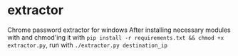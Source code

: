# extractor
Chrome password extractor for windows
After installing necessary modules with and chmod'ing it with `pip install -r requirements.txt && chmod +x extractor.py`, run with
`./extractor.py destination_ip`
